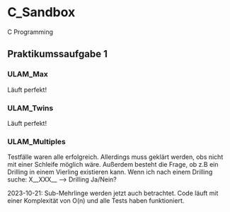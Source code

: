 # C_Sandbox

C Programming

## Praktikumssaufgabe 1

### ULAM_Max

Läuft perfekt!

### ULAM_Twins

Läuft perfekt!

### ULAM_Multiples

Testfälle waren alle erfolgreich. Allerdings muss geklärt werden, obs nicht mit einer Schleife möglich wäre.
Außerdem besteht die Frage, ob z.B ein Drilling in einem Vierling existieren kann.
Wenn ich nach einem Drilling suche:
X__XXX__  --> Drilling Ja/Nein?

2023-10-21: Sub-Mehrlinge werden jetzt auch betrachtet. Code läuft mit einer Komplexität von O(n) und alle Tests haben
funktioniert.
